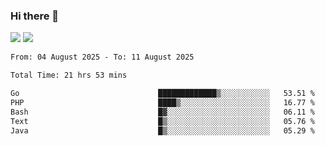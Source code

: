 ### Hi there 👋️

![](https://komarev.com/ghpvc/?username=Loner1024)
![](https://hit.yhype.me/github/profile?account_id=20189164)

<!--START_SECTION:waka-->

```txt
From: 04 August 2025 - To: 11 August 2025

Total Time: 21 hrs 53 mins

Go                               █████████████▒░░░░░░░░░░░   53.51 %
PHP                              ████▒░░░░░░░░░░░░░░░░░░░░   16.77 %
Bash                             █▓░░░░░░░░░░░░░░░░░░░░░░░   06.11 %
Text                             █▒░░░░░░░░░░░░░░░░░░░░░░░   05.76 %
Java                             █▒░░░░░░░░░░░░░░░░░░░░░░░   05.29 %
```

<!--END_SECTION:waka-->



